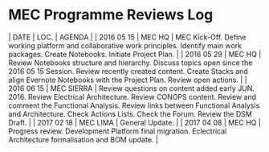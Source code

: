 # MEC Programme Reviews Log

| DATE | LOC. | AGENDA |
| 2016 05 15 | MEC HQ | MEC Kick-Off. Define working platform and collaborative work principles. Identify main work packages. Create Notebooks. Initiate Project Plan. |
| 2016 05 29 | MEC HQ | Review Notebooks structure and hierarchy. Discuss topics open since the 2016 05 15 Session.
Review recently created content. Create Stacks and align Evernote Notebooks with the Project Plan. Review open actions. |
| 2016 06 15 | MEC SIERRA | Review questions on content added early JUN. 2016. Review Electrical Architecture. Review CONOPS content. Review and comment the Functional Analysis. Review links between Functional Analysis and Architecture. Check Actions Lists. Check the Forum. Review the DSM Draft. |
| 2017 02 18 | MEC LIMA | General Update. |
| 2017 04 08 | MEC HQ | Progress review. Development Platform final migration. Eclectrical Architecture formalisation and BOM update. |

